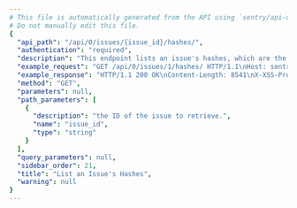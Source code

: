 ```yaml
---
# This file is automatically generated from the API using `sentry/api-docs/generator.py.`
# Do not manually edit this file.
{
  "api_path": "/api/0/issues/{issue_id}/hashes/", 
  "authentication": "required", 
  "description": "This endpoint lists an issue's hashes, which are the generated\nchecksums used to aggregate individual events.", 
  "example_request": "GET /api/0/issues/1/hashes/ HTTP/1.1\nHost: sentry.io\nAuthorization: Bearer <token>", 
  "example_response": "HTTP/1.1 200 OK\nContent-Length: 8541\nX-XSS-Protection: 1; mode=block\nX-Content-Type-Options: nosniff\nContent-Language: en\nAccess-Control-Expose-Headers: X-Sentry-Error, Retry-After\nVary: Accept-Language, Cookie\nAccess-Control-Allow-Methods: GET, DELETE, HEAD, OPTIONS\nLink: <https://sentry.io/api/0/issues/1/hashes/?&cursor=0:0:1>; rel=\"previous\"; results=\"false\"; cursor=\"0:0:1\", <https://sentry.io/api/0/issues/1/hashes/?&cursor=0:100:0>; rel=\"next\"; results=\"false\"; cursor=\"0:100:0\"\nAllow: GET, DELETE, HEAD, OPTIONS\nAccess-Control-Allow-Origin: *\nAccess-Control-Allow-Headers: X-Sentry-Auth, X-Requested-With, Origin, Accept, Content-Type, Authentication, Authorization\nContent-Type: application/json\nX-Frame-Options: deny\n\n[\n  {\n    \"id\": \"3a2b45089d0211943e5a6645fb4cea3f\", \n    \"latestEvent\": {\n      \"_meta\": {\n        \"context\": null, \n        \"contexts\": null, \n        \"entries\": {}, \n        \"message\": null, \n        \"packages\": null, \n        \"sdk\": null, \n        \"tags\": {}, \n        \"user\": null\n      }, \n      \"context\": {\n        \"emptyList\": [], \n        \"emptyMap\": {}, \n        \"length\": 10837790, \n        \"results\": [\n          1, \n          2, \n          3, \n          4, \n          5\n        ], \n        \"session\": {\n          \"foo\": \"bar\"\n        }, \n        \"unauthorized\": false, \n        \"url\": \"http://example.org/foo/bar/\"\n      }, \n      \"contexts\": {\n        \"browser\": {\n          \"name\": \"Chrome\", \n          \"type\": \"browser\", \n          \"version\": \"28.0.1500\"\n        }, \n        \"client_os\": {\n          \"name\": \"Windows\", \n          \"type\": \"os\", \n          \"version\": \"8\"\n        }\n      }, \n      \"crashFile\": null, \n      \"culprit\": \"raven.scripts.runner in main\", \n      \"dateCreated\": \"2020-03-22T20:58:04.796879Z\", \n      \"dateReceived\": \"2020-03-22T20:58:04.796879Z\", \n      \"dist\": null, \n      \"entries\": [\n        {\n          \"data\": {\n            \"formatted\": \"This is an example python exception\"\n          }, \n          \"type\": \"message\"\n        }, \n        {\n          \"data\": {\n            \"frames\": [\n              {\n                \"absPath\": \"/home/ubuntu/.virtualenvs/getsentry/src/raven/raven/base.py\", \n                \"colNo\": null, \n                \"context\": [\n                  [\n                    298, \n                    \"                frames = stack\"\n                  ], \n                  [\n                    299, \n                    \"\"\n                  ], \n                  [\n                    300, \n                    \"            data.update({\"\n                  ], \n                  [\n                    301, \n                    \"                'sentry.interfaces.Stacktrace': {\"\n                  ], \n                  [\n                    302, \n                    \"                    'frames': get_stack_info(frames,\"\n                  ], \n                  [\n                    303, \n                    \"                        transformer=self.transform)\"\n                  ], \n                  [\n                    304, \n                    \"                },\"\n                  ], \n                  [\n                    305, \n                    \"            })\"\n                  ], \n                  [\n                    306, \n                    \"\"\n                  ], \n                  [\n                    307, \n                    \"        if 'sentry.interfaces.Stacktrace' in data:\"\n                  ], \n                  [\n                    308, \n                    \"            if self.include_paths:\"\n                  ]\n                ], \n                \"errors\": null, \n                \"filename\": \"raven/base.py\", \n                \"function\": \"build_msg\", \n                \"inApp\": false, \n                \"instructionAddr\": null, \n                \"lineNo\": 303, \n                \"module\": \"raven.base\", \n                \"package\": null, \n                \"platform\": null, \n                \"rawFunction\": null, \n                \"symbol\": null, \n                \"symbolAddr\": null, \n                \"trust\": null, \n                \"vars\": {\n                  \"'culprit'\": null, \n                  \"'data'\": {\n                    \"'message'\": \"u'This is a test message generated using ``raven test``'\", \n                    \"'sentry.interfaces.Message'\": {\n                      \"'message'\": \"u'This is a test message generated using ``raven test``'\", \n                      \"'params'\": []\n                    }\n                  }, \n                  \"'date'\": \"datetime.datetime(2013, 8, 13, 3, 8, 24, 880386)\", \n                  \"'event_id'\": \"'54a322436e1b47b88e239b78998ae742'\", \n                  \"'event_type'\": \"'raven.events.Message'\", \n                  \"'extra'\": {\n                    \"'go_deeper'\": [\n                      [\n                        \"{\\\"'bar'\\\":[\\\"'baz'\\\"],\\\"'foo'\\\":\\\"'bar'\\\"}\"\n                      ]\n                    ], \n                    \"'loadavg'\": [\n                      0.37255859375, \n                      0.5341796875, \n                      0.62939453125\n                    ], \n                    \"'user'\": \"'dcramer'\"\n                  }, \n                  \"'frames'\": \"<generator object iter_stack_frames at 0x107bcc3c0>\", \n                  \"'handler'\": \"<raven.events.Message object at 0x107bd0890>\", \n                  \"'k'\": \"'sentry.interfaces.Message'\", \n                  \"'kwargs'\": {\n                    \"'level'\": 20, \n                    \"'message'\": \"'This is a test message generated using ``raven test``'\"\n                  }, \n                  \"'public_key'\": null, \n                  \"'result'\": {\n                    \"'message'\": \"u'This is a test message generated using ``raven test``'\", \n                    \"'sentry.interfaces.Message'\": {\n                      \"'message'\": \"u'This is a test message generated using ``raven test``'\", \n                      \"'params'\": []\n                    }\n                  }, \n                  \"'self'\": \"<raven.base.Client object at 0x107bb8210>\", \n                  \"'stack'\": true, \n                  \"'tags'\": null, \n                  \"'time_spent'\": null, \n                  \"'v'\": {\n                    \"'message'\": \"u'This is a test message generated using ``raven test``'\", \n                    \"'params'\": []\n                  }\n                }\n              }, \n              {\n                \"absPath\": \"/home/ubuntu/.virtualenvs/getsentry/src/raven/raven/base.py\", \n                \"colNo\": null, \n                \"context\": [\n                  [\n                    454, \n                    \"        if not self.is_enabled():\"\n                  ], \n                  [\n                    455, \n                    \"            return\"\n                  ], \n                  [\n                    456, \n                    \"\"\n                  ], \n                  [\n                    457, \n                    \"        data = self.build_msg(\"\n                  ], \n                  [\n                    458, \n                    \"            event_type, data, date, time_spent, extra, stack, tags=tags,\"\n                  ], \n                  [\n                    459, \n                    \"            **kwargs)\"\n                  ], \n                  [\n                    460, \n                    \"\"\n                  ], \n                  [\n                    461, \n                    \"        self.send(**data)\"\n                  ], \n                  [\n                    462, \n                    \"\"\n                  ], \n                  [\n                    463, \n                    \"        return (data.get('event_id'),)\"\n                  ], \n                  [\n                    464, \n                    \"\"\n                  ]\n                ], \n                \"errors\": null, \n                \"filename\": \"raven/base.py\", \n                \"function\": \"capture\", \n                \"inApp\": false, \n                \"instructionAddr\": null, \n                \"lineNo\": 459, \n                \"module\": \"raven.base\", \n                \"package\": null, \n                \"platform\": null, \n                \"rawFunction\": null, \n                \"symbol\": null, \n                \"symbolAddr\": null, \n                \"trust\": null, \n                \"vars\": {\n                  \"'data'\": null, \n                  \"'date'\": null, \n                  \"'event_type'\": \"'raven.events.Message'\", \n                  \"'extra'\": {\n                    \"'go_deeper'\": [\n                      [\n                        \"{\\\"'bar'\\\":[\\\"'baz'\\\"],\\\"'foo'\\\":\\\"'bar'\\\"}\"\n                      ]\n                    ], \n                    \"'loadavg'\": [\n                      0.37255859375, \n                      0.5341796875, \n                      0.62939453125\n                    ], \n                    \"'user'\": \"'dcramer'\"\n                  }, \n                  \"'kwargs'\": {\n                    \"'level'\": 20, \n                    \"'message'\": \"'This is a test message generated using ``raven test``'\"\n                  }, \n                  \"'self'\": \"<raven.base.Client object at 0x107bb8210>\", \n                  \"'stack'\": true, \n                  \"'tags'\": null, \n                  \"'time_spent'\": null\n                }\n              }, \n              {\n                \"absPath\": \"/home/ubuntu/.virtualenvs/getsentry/src/raven/raven/base.py\", \n                \"colNo\": null, \n                \"context\": [\n                  [\n                    572, \n                    \"        \\\"\\\"\\\"\"\n                  ], \n                  [\n                    573, \n                    \"        Creates an event from ``message``.\"\n                  ], \n                  [\n                    574, \n                    \"\"\n                  ], \n                  [\n                    575, \n                    \"        >>> client.captureMessage('My event just happened!')\"\n                  ], \n                  [\n                    576, \n                    \"        \\\"\\\"\\\"\"\n                  ], \n                  [\n                    577, \n                    \"        return self.capture('raven.events.Message', message=message, **kwargs)\"\n                  ], \n                  [\n                    578, \n                    \"\"\n                  ], \n                  [\n                    579, \n                    \"    def captureException(self, exc_info=None, **kwargs):\"\n                  ], \n                  [\n                    580, \n                    \"        \\\"\\\"\\\"\"\n                  ], \n                  [\n                    581, \n                    \"        Creates an event from an exception.\"\n                  ], \n                  [\n                    582, \n                    \"\"\n                  ]\n                ], \n                \"errors\": null, \n                \"filename\": \"raven/base.py\", \n                \"function\": \"captureMessage\", \n                \"inApp\": false, \n                \"instructionAddr\": null, \n                \"lineNo\": 577, \n                \"module\": \"raven.base\", \n                \"package\": null, \n                \"platform\": null, \n                \"rawFunction\": null, \n                \"symbol\": null, \n                \"symbolAddr\": null, \n                \"trust\": null, \n                \"vars\": {\n                  \"'kwargs'\": {\n                    \"'data'\": null, \n                    \"'extra'\": {\n                      \"'go_deeper'\": [\n                        \"[{\\\"'bar'\\\":[\\\"'baz'\\\"],\\\"'foo'\\\":\\\"'bar'\\\"}]\"\n                      ], \n                      \"'loadavg'\": [\n                        0.37255859375, \n                        0.5341796875, \n                        0.62939453125\n                      ], \n                      \"'user'\": \"'dcramer'\"\n                    }, \n                    \"'level'\": 20, \n                    \"'stack'\": true, \n                    \"'tags'\": null\n                  }, \n                  \"'message'\": \"'This is a test message generated using ``raven test``'\", \n                  \"'self'\": \"<raven.base.Client object at 0x107bb8210>\"\n                }\n              }, \n              {\n                \"absPath\": \"/home/ubuntu/.virtualenvs/getsentry/src/raven/raven/scripts/runner.py\", \n                \"colNo\": null, \n                \"context\": [\n                  [\n                    72, \n                    \"        level=logging.INFO,\"\n                  ], \n                  [\n                    73, \n                    \"        stack=True,\"\n                  ], \n                  [\n                    74, \n                    \"        tags=options.get('tags', {}),\"\n                  ], \n                  [\n                    75, \n                    \"        extra={\"\n                  ], \n                  [\n                    76, \n                    \"            'user': get_uid(),\"\n                  ], \n                  [\n                    77, \n                    \"            'loadavg': get_loadavg(),\"\n                  ], \n                  [\n                    78, \n                    \"        },\"\n                  ], \n                  [\n                    79, \n                    \"    ))\"\n                  ], \n                  [\n                    80, \n                    \"\"\n                  ], \n                  [\n                    81, \n                    \"    if client.state.did_fail():\"\n                  ], \n                  [\n                    82, \n                    \"        print('error!')\"\n                  ]\n                ], \n                \"errors\": null, \n                \"filename\": \"raven/scripts/runner.py\", \n                \"function\": \"send_test_message\", \n                \"inApp\": false, \n                \"instructionAddr\": null, \n                \"lineNo\": 77, \n                \"module\": \"raven.scripts.runner\", \n                \"package\": null, \n                \"platform\": null, \n                \"rawFunction\": null, \n                \"symbol\": null, \n                \"symbolAddr\": null, \n                \"trust\": null, \n                \"vars\": {\n                  \"'client'\": \"<raven.base.Client object at 0x107bb8210>\", \n                  \"'data'\": null, \n                  \"'k'\": \"'secret_key'\", \n                  \"'options'\": {\n                    \"'data'\": null, \n                    \"'tags'\": null\n                  }\n                }\n              }, \n              {\n                \"absPath\": \"/home/ubuntu/.virtualenvs/getsentry/src/raven/raven/scripts/runner.py\", \n                \"colNo\": null, \n                \"context\": [\n                  [\n                    107, \n                    \"    print(\\\"Using DSN configuration:\\\")\"\n                  ], \n                  [\n                    108, \n                    \"    print(\\\" \\\", dsn)\"\n                  ], \n                  [\n                    109, \n                    \"    print()\"\n                  ], \n                  [\n                    110, \n                    \"\"\n                  ], \n                  [\n                    111, \n                    \"    client = Client(dsn, include_paths=['raven'])\"\n                  ], \n                  [\n                    112, \n                    \"    send_test_message(client, opts.__dict__)\"\n                  ]\n                ], \n                \"errors\": null, \n                \"filename\": \"raven/scripts/runner.py\", \n                \"function\": \"main\", \n                \"inApp\": false, \n                \"instructionAddr\": null, \n                \"lineNo\": 112, \n                \"module\": \"raven.scripts.runner\", \n                \"package\": null, \n                \"platform\": null, \n                \"rawFunction\": null, \n                \"symbol\": null, \n                \"symbolAddr\": null, \n                \"trust\": null, \n                \"vars\": {\n                  \"'args'\": [\n                    \"'test'\", \n                    \"'https://ebc35f33e151401f9deac549978bda11:f3403f81e12e4c24942d505f086b2cad@sentry.io/1'\"\n                  ], \n                  \"'client'\": \"<raven.base.Client object at 0x107bb8210>\", \n                  \"'dsn'\": \"'https://ebc35f33e151401f9deac549978bda11:f3403f81e12e4c24942d505f086b2cad@sentry.io/1'\", \n                  \"'opts'\": \"<Values at 0x107ba3b00: {'data': None, 'tags': None}>\", \n                  \"'parser'\": \"<optparse.OptionParser instance at 0x107ba3368>\", \n                  \"'root'\": \"<logging.Logger object at 0x107ba5b10>\"\n                }\n              }\n            ], \n            \"framesOmitted\": null, \n            \"hasSystemFrames\": false, \n            \"registers\": null\n          }, \n          \"type\": \"stacktrace\"\n        }, \n        {\n          \"data\": {\n            \"cookies\": [\n              [\n                \"foo\", \n                \"bar\"\n              ], \n              [\n                \"biz\", \n                \"baz\"\n              ]\n            ], \n            \"data\": {\n              \"hello\": \"world\"\n            }, \n            \"env\": {\n              \"ENV\": \"prod\"\n            }, \n            \"fragment\": null, \n            \"headers\": [\n              [\n                \"Content-Type\", \n                \"application/json\"\n              ], \n              [\n                \"Referer\", \n                \"http://example.com\"\n              ], \n              [\n                \"User-Agent\", \n                \"Mozilla/5.0 (Windows NT 6.2; WOW64) AppleWebKit/537.36 (KHTML, like Gecko) Chrome/28.0.1500.72 Safari/537.36\"\n              ]\n            ], \n            \"inferredContentType\": \"application/json\", \n            \"method\": \"GET\", \n            \"query\": [\n              [\n                \"foo\", \n                \"bar\"\n              ]\n            ], \n            \"url\": \"http://example.com/foo\"\n          }, \n          \"type\": \"request\"\n        }\n      ], \n      \"errors\": [], \n      \"eventID\": \"e7c307cd14ea4025b0d52d313a76c3d4\", \n      \"fingerprints\": [\n        \"3a2b45089d0211943e5a6645fb4cea3f\"\n      ], \n      \"groupID\": \"1\", \n      \"groupingConfig\": {\n        \"enhancements\": \"eJybzDhxY3J-bm5-npWRgaGlroGxrpHxBABcTQcY\", \n        \"id\": \"newstyle:2019-10-29\"\n      }, \n      \"id\": \"e7c307cd14ea4025b0d52d313a76c3d4\", \n      \"location\": null, \n      \"message\": \"This is an example python exception\", \n      \"metadata\": {\n        \"title\": \"This is an example python exception\"\n      }, \n      \"packages\": {\n        \"my.package\": \"1.0.0\"\n      }, \n      \"platform\": \"python\", \n      \"projectID\": \"2\", \n      \"sdk\": null, \n      \"size\": 7954, \n      \"tags\": [\n        {\n          \"_meta\": null, \n          \"key\": \"browser\", \n          \"value\": \"Chrome 28.0.1500\"\n        }, \n        {\n          \"_meta\": null, \n          \"key\": \"browser.name\", \n          \"value\": \"Chrome\"\n        }, \n        {\n          \"_meta\": null, \n          \"key\": \"client_os\", \n          \"value\": \"Windows 8\"\n        }, \n        {\n          \"_meta\": null, \n          \"key\": \"client_os.name\", \n          \"value\": \"Windows\"\n        }, \n        {\n          \"_meta\": null, \n          \"key\": \"environment\", \n          \"value\": \"prod\"\n        }, \n        {\n          \"_meta\": null, \n          \"key\": \"level\", \n          \"value\": \"error\"\n        }, \n        {\n          \"_meta\": null, \n          \"key\": \"release\", \n          \"value\": \"f7c3d6eaf43ece8866c5333a939d281a8460c551\"\n        }, \n        {\n          \"_meta\": null, \n          \"key\": \"server_name\", \n          \"value\": \"web01.example.org\"\n        }, \n        {\n          \"_meta\": null, \n          \"key\": \"url\", \n          \"value\": \"http://example.com/foo\"\n        }, \n        {\n          \"_meta\": null, \n          \"key\": \"user\", \n          \"query\": \"user.id:\\\"1\\\"\", \n          \"value\": \"id:1\"\n        }\n      ], \n      \"title\": \"This is an example python exception\", \n      \"type\": \"default\", \n      \"user\": {\n        \"data\": null, \n        \"email\": \"sentry@example.com\", \n        \"id\": \"1\", \n        \"ip_address\": \"127.0.0.1\", \n        \"name\": \"Sentry\", \n        \"username\": \"sentry\"\n      }\n    }\n  }\n]", 
  "method": "GET", 
  "parameters": null, 
  "path_parameters": [
    {
      "description": "the ID of the issue to retrieve.", 
      "name": "issue_id", 
      "type": "string"
    }
  ], 
  "query_parameters": null, 
  "sidebar_order": 21, 
  "title": "List an Issue's Hashes", 
  "warning": null
}
---
```

